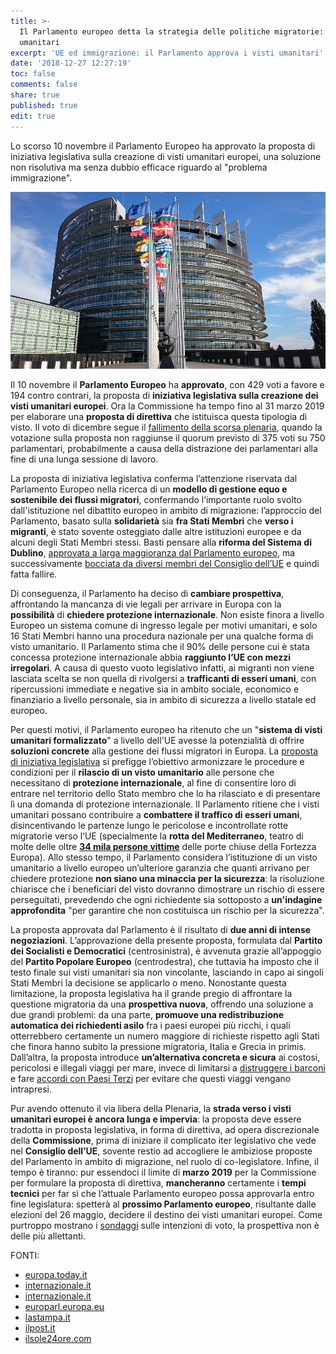 ```yaml
---
title: >-
  Il Parlamento europeo detta la strategia delle politiche migratorie: i visti
  umanitari
excerpt: 'UE ed immigrazione: il Parlamento approva i visti umanitari'
date: '2018-12-27 12:27:19'
toc: false
comments: false
share: true
published: true
edit: true
---
```

Lo scorso 10 novembre il Parlamento Europeo ha approvato la proposta di iniziativa legislativa sulla creazione di visti umanitari europei, una soluzione non risolutiva ma senza dubbio efficace riguardo al "problema immigrazione". 

![null](/assets/images/parliament-1564427_960_720.jpg)

Il 10 novembre il **Parlamento Europeo** ha **approvato**, con 429 voti a favore e 194 contro contrari, la proposta di **iniziativa legislativa sulla creazione dei visti umanitari europei**. Ora la Commissione ha tempo fino al 31 marzo 2019 per elaborare una **proposta di direttiva** che istituisca questa tipologia di visto. Il voto di dicembre segue il [fallimento della scorsa plenaria](https://europa.today.it/attualita/voto-visti-umanitari-ue.html), quando la votazione sulla proposta non raggiunse il quorum previsto di 375 voti su 750 parlamentari, probabilmente a causa della distrazione dei parlamentari alla fine di una lunga sessione di lavoro.

La proposta di iniziativa legislativa conferma l’attenzione riservata dal Parlamento Europeo nella ricerca di un **modello di gestione equo e sostenibile dei flussi migratori**, confermando l’importante ruolo svolto dall'istituzione nel dibattito europeo in ambito di migrazione: l’approccio del Parlamento, basato sulla **solidarietà** sia **fra Stati Membri** che **verso i migranti**, è stato sovente osteggiato dalle altre istituzioni europee e da alcuni degli Stati Membri stessi. Basti pensare alla **riforma del Sistema di Dublino**, [approvata a larga maggioranza dal Parlamento europeo](https://www.internazionale.it/bloc-notes/annalisa-camilli/2017/11/16/regolamento-dublino-parlamento), ma successivamente [bocciata da diversi membri del Consiglio dell’UE](https://www.internazionale.it/bloc-notes/annalisa-camilli/2018/06/05/riforma-regolamento-dublino-fallimento) e quindi fatta fallire.

Di conseguenza, il Parlamento ha deciso di **cambiare prospettiva**, affrontando la mancanza di vie legali per arrivare in Europa con la **possibilità** di **chiedere protezione internazionale**. Non esiste finora a livello Europeo un sistema comune di ingresso legale per motivi umanitari, e solo 16 Stati Membri hanno una procedura nazionale per una qualche forma di visto umanitario. Il Parlamento stima che il 90% delle persone cui è stata concessa protezione internazionale abbia **raggiunto l’UE con mezzi irregolari**. A causa di questo vuoto legislativo infatti, ai migranti non viene lasciata scelta se non quella di rivolgersi a **trafficanti di esseri umani**, con ripercussioni immediate e negative sia in ambito sociale, economico e finanziario a livello personale, sia in ambito di sicurezza a livello statale ed europeo. 

Per questi motivi, il Parlamento europeo ha ritenuto che un "**sistema di visti umanitari formalizzato**" a livello dell'UE avesse la potenzialità di offrire **soluzioni concrete** alla gestione dei flussi migratori in Europa. La [proposta di iniziativa legislativa](http://www.europarl.europa.eu/sides/getDoc.do?pubRef=-//EP//NONSGML+COMPARL+PE-623.853+01+DOC+PDF+V0//IT&language=IT) si prefigge l’obiettivo armonizzare le procedure e condizioni per il **rilascio di un visto umanitario** alle persone che necessitano di **protezione internazionale**, al fine di consentire loro di entrare nel territorio dello Stato membro che lo ha rilasciato e di presentare lì una domanda di protezione internazionale. Il Parlamento ritiene che i visti umanitari possano contribuire a **combattere il traffico di esseri umani**, disincentivando le partenze lungo le pericolose e incontrollate rotte migratorie verso l’UE (specialmente la **rotta del Mediterraneo**, teatro di molte delle oltre [**34 mila persone vittime**](https://uploads.guim.co.uk/2018/06/19/TheList.pdf) delle porte chiuse della Fortezza Europa). Allo stesso tempo, il Parlamento considera l’istituzione di un visto umanitario a livello europeo un’ulteriore garanzia che quanti arrivano per chiedere protezione **non siano una minaccia per la sicurezza**: la risoluzione chiarisce che i beneficiari del visto dovranno dimostrare un rischio di essere perseguitati, prevedendo che ogni richiedente sia sottoposto a **un'indagine approfondita** "per garantire che non costituisca un rischio per la sicurezza".

La proposta approvata dal Parlamento è il risultato di **due anni di intense negoziazioni**. L’approvazione della presente proposta, formulata dal **Partito dei Socialisti e Democratici** (centrosinistra), è avvenuta grazie all’appoggio del **Partito Popolare Europeo** (centrodestra), che tuttavia ha imposto che il testo finale sui visti umanitari sia non vincolante, lasciando in capo ai singoli Stati Membri la decisione se applicarlo o meno. Nonostante questa limitazione, la proposta legislativa ha il grande pregio di affrontare la questione migratoria da una **prospettiva nuova**, offrendo una soluzione a due grandi problemi: da una parte, **promuove una redistribuzione automatica dei richiedenti asilo** fra i paesi europei più ricchi, i quali otterrebbero certamente un numero maggiore di richieste rispetto agli Stati che finora hanno subito la pressione migratoria, Italia e Grecia in primis. Dall’altra, la proposta introduce **un’alternativa concreta e sicura** ai costosi, pericolosi e illegali viaggi per mare, invece di limitarsi a [distruggere i barconi](https://www.lastampa.it/2015/04/22/esteri/migranti-nella-bozza-dellue-c-un-piano-per-la-distruzione-dei-barconi-vuoti-in-libia-0GNz6FQNJhYkob4q6Qu8KP/pagina.html) e fare [accordi con Paesi Terzi](https://www.ilpost.it/2017/09/27/critiche-italia-libia-migranti/) per evitare che questi viaggi vengano intrapresi.

Pur avendo ottenuto il via libera della Plenaria, la **strada verso i visti umanitari europei è ancora lunga e impervia**: la proposta deve essere tradotta in proposta legislativa, in forma di direttiva, ad opera discrezionale della **Commissione**, prima di iniziare il complicato iter legislativo che vede nel **Consiglio dell’UE**, sovente restio ad accogliere le ambiziose proposte del Parlamento in ambito di migrazione, nel ruolo di co-legislatore. Infine, il tempo è tiranno: pur essendoci il limite di **marzo 2019** per la Commissione per formulare la proposta di direttiva, **mancheranno** certamente i **tempi tecnici** per far sì che l’attuale Parlamento europeo possa approvarla entro fine legislatura: spetterà al **prossimo Parlamento europeo**, risultante dalle elezioni del 26 maggio, decidere il destino dei visti umanitari europei. Come purtroppo mostrano i [sondaggi](https://www.infodata.ilsole24ore.com/2018/11/03/elezioni-2019-stanno-cambiando-colori-delleuropa/) sulle intenzioni di voto, la prospettiva non è delle più allettanti.

FONTI: 

* [europa.today.it](https://europa.today.it/attualita/voto-visti-umanitari-ue.html)
* [internazionale.it](https://www.internazionale.it/bloc-notes/annalisa-camilli/2017/11/16/regolamento-dublino-parlamento)
* [internazionale.it](https://www.internazionale.it/bloc-notes/annalisa-camilli/2018/06/05/riforma-regolamento-dublino-fallimento)
* [europarl.europa.eu](http://www.europarl.europa.eu/sides/getDoc.do?pubRef=-//EP//NONSGML+COMPARL+PE-623.853+01+DOC+PDF+V0//IT&language=IT)
* [lastampa.it](https://www.lastampa.it/2015/04/22/esteri/migranti-nella-bozza-dellue-c-un-piano-per-la-distruzione-dei-barconi-vuoti-in-libia-0GNz6FQNJhYkob4q6Qu8KP/pagina.html)
* [ilpost.it](https://www.ilpost.it/2017/09/27/critiche-italia-libia-migranti/)
* [ilsole24ore.com](https://www.infodata.ilsole24ore.com/2018/11/03/elezioni-2019-stanno-cambiando-colori-delleuropa/)
